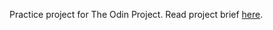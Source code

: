 Practice project for The Odin Project. Read project brief [here](https://www.theodinproject.com/lessons/node-path-javascript-library).